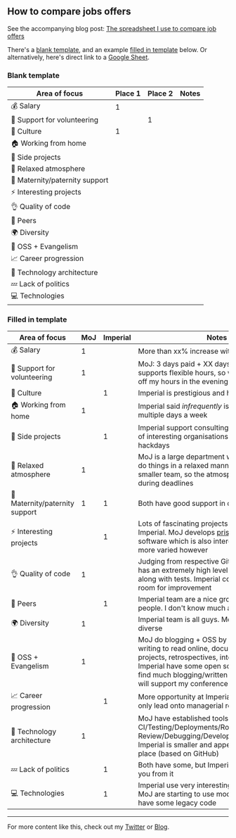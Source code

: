 
## How to compare jobs offers

See the accompanying blog post: [The spreadsheet I use to compare job offers](https://umaar.com/blog/spreadsheet-to-compare-job-offers-in-tech/)

There's a [blank template](#user-content-blank-template), and an example [filled in template](#user-content-filled-in-template) below. Or alternatively, here's direct link to a [Google Sheet](https://docs.google.com/spreadsheets/d/1T4J8DaGO1gwNuDL8Csax6F7UyMgc9qsvOKyIzrZsnYg/edit?usp=sharing).

### Blank template


Area of focus | Place 1 | Place 2 | Notes
-- | -- | -- | --
💰️ Salary | 1 |   |  
🏥 Support for volunteering |   | 1 |  
👥 Culture | 1 |   |  
🏠️ Working from home |   |   |  
🧠️ Side projects |   |   |  
💆 Relaxed atmosphere |   |   |  
👶️ Maternity/paternity support |   |   |  
⚡️ Interesting projects |   |   |  
👌 Quality of code |   |   |  
🍐 Peers |   |   |  
🌍 Diversity |   |   |  
📢 OSS + Evangelism |   |   |  
📈 Career progression |   |   |  
📐 Technology architecture |   |   |  
💤 Lack of politics |   |   |  
💻 Technologies |   |   |  



### Filled in template


|Area of focus                  |MoJ|Imperial|Notes                                                                                                                                                                                                                                                                |
|-------------------------------|---|--------|---------------------------------------------------------------------------------------------------------------------------------------------------------------------------------------------------------------------------------------------------------------------|
|💰️ Salary                     |1  |        |More than xx% increase with MoJ                                                                                                                                                                                                                                      |
|🏥 Support for volunteering    |1  |        |MoJ: 3 days paid + XX days unpaid. Imperial supports flexible hours, so would need to finish off my hours in the evening or weekend                                                                                                                                  |
|👥 Culture                     |   |1       |Imperial is prestigious and has stimulating work                                                                                                                                                                                                                     |
|🏠️ Working from home          |1  |        |Imperial said _infrequently_ is ok. MoJ could be multiple days a week                                                                                                                                                                                                  |
|🧠️ Side projects              |   |1       |Imperial support consulting + working with lots of interesting organisations. MoJ offer hackdays                                                                                                                                         |
|💆 Relaxed atmosphere          |1  |        |MoJ is a large department with opportunity to do things in a relaxed manner. Imperial is a smaller team, so the atmosphere may change during deadlines                                                                                                                 |
|👶️ Maternity/paternity support|1  |1       |Both have good support in different ways                                                                                                                                                                                                                             |
|⚡️ Interesting projects        |   |1       |Lots of fascinating projects to work on at Imperial. MoJ develops [prison software](/blog/learning-from-open-source/#%E2%9E%A1%EF%B8%8F-prisoner-categorisation---ministry-of-justice) + court software which is also interesting. Imperial is more varied however                                                                                                        |
|👌 Quality of code             |1  |        |Judging from respective GitHub projects, MoJ has an extremely high level of code quality along with tests. Imperial codebase has some room for improvement                                                                                                           |
|🍐 Peers                       |   |1       |Imperial team are a nice group of likeminded people. I don't know much about MoJ folk                                                                                                                                                                                |
|🌍 Diversity                   |1  |        |Imperial team is all guys. MoJ are much more diverse                                                                                                                                                                                                                 |
|📢 OSS + Evangelism            |1  |        |MoJ do blogging + OSS by default. Lots of writing to read online, documentation for their projects, retrospectives, interactive demos. Imperial have some open source code, couldn't find much blogging/written experiences. Both will support my conference speaking|
|📈 Career progression          |   |1       |More opportunity at Imperial. MoJ seems to only lead onto managerial roles                                                                                                                                                                                           |
|📐 Technology architecture     |1  |        |MoJ have established tools for CI/Testing/Deployments/Rollbacks/Code Review/Debugging/Development/Collaboration. Imperial is smaller and appears to have less in place (based on GitHub)                                                                             |
|💤 Lack of politics            |   |1       |Both have some, but Imperial better protects you from it                                                                                                                                                                                                             |
|💻 Technologies                |   |1       |Imperial use very interesting + modern tech. MoJ are starting to use modern tech, but also have some legacy code                                                                                                                                                     |

---

For more content like this, check out my [Twitter](https://twitter.com/umaar) or [Blog](https://umaar.com/blog/). 